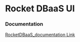 <h1>Rocket DBaaS UI</h1>

<h3>Documentation</h3>

[RocketDBaaS_documentation Link](https://github.com/BrianWaganerSTL/RocketDBaaS_documentation)
